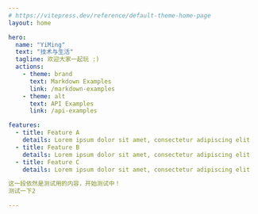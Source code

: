 ```yaml
---
# https://vitepress.dev/reference/default-theme-home-page
layout: home

hero:
  name: "YiMing"
  text: "技术与生活"
  tagline: 欢迎大家一起玩 :)
  actions:
    - theme: brand
      text: Markdown Examples
      link: /markdown-examples
    - theme: alt
      text: API Examples
      link: /api-examples

features:
  - title: Feature A
    details: Lorem ipsum dolor sit amet, consectetur adipiscing elit
  - title: Feature B
    details: Lorem ipsum dolor sit amet, consectetur adipiscing elit
  - title: Feature C
    details: Lorem ipsum dolor sit amet, consectetur adipiscing elit

这一段依然是测试用的内容，开始测试中！
测试一下2

---
```


